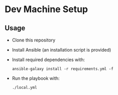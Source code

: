 # Dev Machine Setup

## Usage

* Clone this repository
* Install Ansible (an installation script is provided)
* Install required dependencies with:

  `ansible-galaxy install -r requirements.yml -f`

* Run the playbook with:

  `./local.yml`
